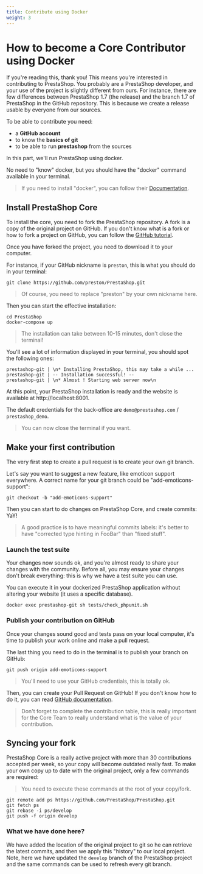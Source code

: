 ```yaml
---
title: Contribute using Docker
weight: 3
---
```


# How to become a Core Contributor using Docker

If you're reading this, thank you! This means you're interested in contributing to PrestaShop.
You probably are a PrestaShop developer, and your use of the project is slightly different from
ours. For instance, there are few differences between PrestaShop 1.7 (the release) and the branch 1.7
of PrestaShop in the GitHub repository. This is because we create a release usable by everyone from our sources.

To be able to contribute you need:

* a **GitHub account**
* to know the **basics of git**
* to be able to run **prestashop** from the sources

In this part, we'll run PrestaShop using docker.

No need to "know" docker, but you should have the "docker" command available in your terminal.

> If you need to install "docker", you can follow their [Documentation](https://docs.docker.com/install/).

## Install PrestaShop Core

To install the core, you need to fork the PrestaShop repository. A fork is a copy of the original project on GitHub.
If you don't know what is a fork or how to fork a project on GitHub, you can follow the [GitHub tutorial](https://help.github.com/articles/fork-a-repo/).

Once you have forked the project, you need to download it to your computer.

For instance, if your GitHub nickname is `preston`, this is what you should do in your terminal:


```
git clone https://github.com/preston/PrestaShop.git
```

> Of course, you need to replace "preston" by your own nickname here.

Then you can start the effective installation:

```
cd PrestaShop
docker-compose up
```

> The installation can take between 10-15 minutes, don't close the terminal!

You'll see a lot of information displayed in your terminal, you should spot the following ones:

```
prestashop-git | \n* Installing PrestaShop, this may take a while ...
prestashop-git | -- Installation successful! --
prestashop-git | \n* Almost ! Starting web server now\n
```

At this point, your PrestaShop installation is ready and the website is available at http://localhost:8001.

The default credentials for the back-office are `demo@prestashop.com` / `prestashop_demo`.

> You can now close the terminal if you want.

## Make your first contribution

The very first step to create a pull request is to create your own git branch.

Let's say you want to suggest a new feature, like emoticon support everywhere. A correct name for your git branch could be "add-emoticons-support":

```
git checkout -b "add-emoticons-support"
```

Then you can start to do changes on PrestaShop Core, and create commits: YaY!

> A good practice is to have meaningful commits labels: it's better to have "corrected type hinting in FooBar" than "fixed stuff". 

### Launch the test suite

Your changes now sounds ok, and you're almost ready to share your changes with the community.
Before all, you may ensure your changes don't break everything: this is why we have a test suite you can use.

You can execute it in your dockerized PrestaShop application without altering your website (it uses a specific database).

```
docker exec prestashop-git sh tests/check_phpunit.sh
```

### Publish your contribution on GitHub

Once your changes sound good and tests pass on your local computer, it's time to publish your work online and make a pull request.

The last thing you need to do in the terminal is to publish your branch on GitHub:

```
git push origin add-emoticons-support
```

> You'll need to use your GitHub credentials, this is totally ok.

Then, you can create your Pull Request on GitHub! If you don't know how to do it, you can read [GitHub documentation](https://help.github.com/articles/creating-a-pull-request/).

> Don't forget to complete the contribution table, this is really important for the Core Team to really understand what is the value of your contribution.


## Syncing your fork

PrestaShop Core is a really active project with more than 30 contributions accepted per week, so your copy will become outdated
really fast. To make your own copy up to date with the original project, only a few commands are required:

> You need to execute these commands at the root of your copy/fork.

```
git remote add ps https://github.com/PrestaShop/PrestaShop.git
git fetch ps
git rebase -i ps/develop
git push -f origin develop
```

### What we have done here?

We have added the location of the original project to git so he can retrieve the latest commits, and then we apply this "history"
to our local project. Note, here we have updated the `develop` branch of the PrestaShop project and the same commands can be used to refresh every git branch.
